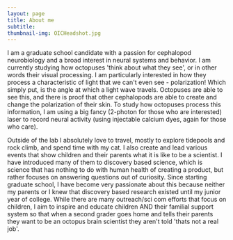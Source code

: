 ```yaml
---
layout: page
title: About me
subtitle:
thumbnail-img: OICHeadshot.jpg
---
```


I am a graduate school candidate with a passion for cephalopod neurobiology and a broad interest in neural systems and behavior. I am currently studying how octopuses 'think about what they see', or in other words their visual processing. I am particularly interested in how they process a characteristic of light that we can't even see - polarization! Which simply put, is the angle at which a light wave travels. Octopuses are able to see this, and there is proof that other cephalopods are able to create and change the polarization of their skin. To study how octopuses process this information, I am using a big fancy (2-photon for those who are interested) laser to record neural activity (using injectable calcium dyes, again for those who care). 

Outside of the lab I absolutely love to travel, mostly to explore tidepools and rock climb, and spend time with my cat. I also create and lead various events that show children and their parents what it is like to be a scientist. I have introduced many of them to discovery based science, which is science that has nothing to do with human health of creating a product, but rather focuses on answering questions out of curiosity. Since starting graduate school, I have become very passionate about this because neither my parents or I knew that discovery based research existed until my junior year of college. While there are many outreach/sci com efforts that focus on children, I aim to inspire and educate children AND their familial support system so that when a second grader goes home and tells their parents they want to be an octopus brain scientist they aren't told 'thats not a real job'. 
